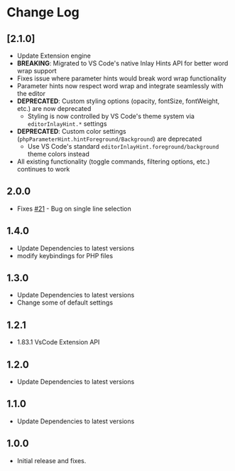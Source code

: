 # Change Log

## [2.1.0]
- Update Extension engine
- **BREAKING**: Migrated to VS Code's native Inlay Hints API for better word wrap support
- Fixes issue where parameter hints would break word wrap functionality
- Parameter hints now respect word wrap and integrate seamlessly with the editor
- **DEPRECATED**: Custom styling options (opacity, fontSize, fontWeight, etc.) are now deprecated
  - Styling is now controlled by VS Code's theme system via `editorInlayHint.*` settings
- **DEPRECATED**: Custom color settings (`phpParameterHint.hintForeground/Background`) are deprecated
  - Use VS Code's standard `editorInlayHint.foreground/background` theme colors instead
- All existing functionality (toggle commands, filtering options, etc.) continues to work

## 2.0.0

- Fixes [#21](https://github.com/mrchetan/phpstorm-parameter-hints-in-vscode/issues/21) - Bug on single line selection

## 1.4.0

- Update Dependencies to latest versions
- modify keybindings for PHP files

## 1.3.0

- Update Dependencies to latest versions
- Change some of default settings

## 1.2.1

- 1.83.1 VsCode Extension API

## 1.2.0

- Update Dependencies to latest versions

## 1.1.0

- Update Dependencies to latest versions

## 1.0.0

- Initial release and fixes.
